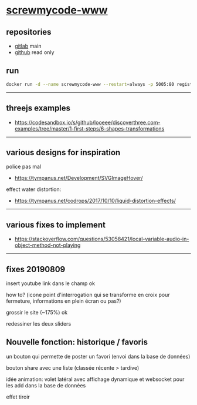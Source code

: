 # [screwmycode-www](https://screwmycode.in/)

## repositories

- [gitlab](https://gitlab.com/screwmycode/screwmycode-www) main
- [github](https://github.com/screwmycode/screwmycode-www) read only

## run

```bash
docker run -d --name screwmycode-www --restart=always -p 5005:80 registry.screwmycode.in/screwmycode/screwmycode-www
```

---

## threejs examples

* https://codesandbox.io/s/github/looeee/discoverthree.com-examples/tree/master/1-first-steps/6-shapes-transformations

---

## various designs for inspiration

police pas mal

* <https://tympanus.net/Development/SVGImageHover/>

effect water distortion:

* <https://tympanus.net/codrops/2017/10/10/liquid-distortion-effects/>

---

## various fixes to implement

* <https://stackoverflow.com/questions/53058421/local-variable-audio-in-object-method-not-playing>

---

## fixes 20190809

insert youtube link dans le champ
ok

how to? (icone point d'interrogation qui se transforme en croix pour fermeture, informations en plein écran ou pas?)

grossir le site (~175%)
ok

redessiner les deux sliders

## Nouvelle fonction: historique / favoris

un bouton qui permette de poster un favori (envoi dans la base de données)

bouton share avec une liste (classée récente > tardive)

idée animation: volet latéral avec affichage dynamique et websocket pour les add dans la base de données

effet tiroir
